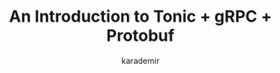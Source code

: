 ---
    title: 'An Introduction to Tonic + gRPC + Protobuf'
    pubDate: 2021-10-26
    description: 'Ertuğrul demonstrates Protobuf and gRPC in Rust with Tonic through a simple chat client/server project he created in order to teach himself.'
    author: karademir
    image:
        src: ''
        alt: ''
    video_url: 'https://youtu.be/jerrwr73cAE?si=oPVqyidA5sl9SJo2'
    tags: ['rust','2021','grpc','APIs','protobuf']
    event_location: 'Online'
    slides_url: ''
---